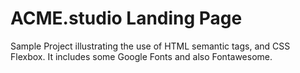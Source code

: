 # ACME.studio Landing Page

Sample Project illustrating the use of HTML semantic tags, and CSS Flexbox. It includes some Google Fonts and also Fontawesome.
